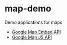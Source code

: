 # map-demo
Demo applications for maps

-  [Google Map Embed API](google-embed/index.html)
-  [Google Map JS API](google-js/index.html)